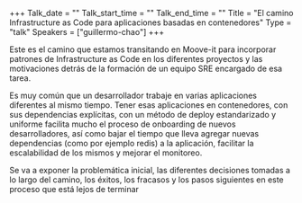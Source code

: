 +++
Talk_date = ""
Talk_start_time = ""
Talk_end_time = ""
Title = "El camino Infrastructure as Code para aplicaciones basadas en contenedores"
Type = "talk"
Speakers = ["guillermo-chao"]
+++

Este es el camino que estamos transitando en Moove-it para incorporar patrones de Infrastructure as Code en los diferentes proyectos y las motivaciones detrás de la formación de un equipo SRE encargado de esa tarea.

Es muy común que un desarrollador trabaje en varias aplicaciones diferentes al mismo tiempo. Tener esas aplicaciones en contenedores, con sus dependencias explícitas, con un método de deploy estandarizado y uniforme facilita mucho el proceso de onboarding de nuevos desarrolladores, así como bajar el tiempo que lleva agregar nuevas dependencias (como por ejemplo redis) a la aplicación, facilitar la escalabilidad de los mismos y mejorar el monitoreo.

Se va a exponer la problemática inicial, las diferentes decisiones tomadas a lo largo del camino, los éxitos, los fracasos y los pasos siguientes en este proceso que está lejos de terminar
